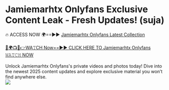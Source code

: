 # Jamiemarhtx Onlyfans Exclusive Content Leak - Fresh Updates! (suja)

🔥 ACCESS NOW 🌍==►► <a href="https://tinyurl.com/kvy9nzfs" rel="nofollow">Jamiemarhtx Onlyfans Latest Collection</a>
<br><br>
[🔴🌍📺📱👉WA𝚃CH Now==►► CLICK HERE TO Jamiemarhtx Onlyfans 𝚆𝙰𝚃𝙲𝙷 NOW](https://tinyurl.com/kvy9nzfs)
<br><br>
Unlock Jamiemarhtx Onlyfans's private videos and photos today! Dive into the newest 2025 content updates and explore exclusive material you won’t find anywhere else.
<br>
<a href="https://tinyurl.com/kvy9nzfs" rel="nofollow" data-target="animated-image.originalLink"><img src="https://camo.githubusercontent.com/8a4f000d20f83aca3bf7ec5f350d767afa0574a8a352519fd8cfa583a6f93a33/68747470733a2f2f692e696d6775722e636f6d2f644a486b345a712e676966" data-canonical-src="https://i.imgur.com/dJHk4Zq.gif" style="max-width: 100%; display: inline-block;" data-target="animated-image.originalImage"></a>
<br>
